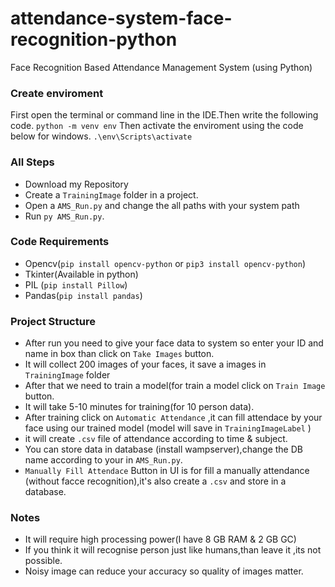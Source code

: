 # attendance-system-face-recognition-python
Face Recognition Based Attendance Management System (using Python)

### Create enviroment 
First open the terminal or command line in the IDE.Then write the following code.
`python -m venv env`
Then activate the enviroment using the code below for windows.
`.\env\Scripts\activate`

### All Steps
- Download my Repository 
- Create a `TrainingImage` folder in a project. 
- Open a `AMS_Run.py` and change the all paths with your system path
- Run `py AMS_Run.py`.

### Code Requirements
- Opencv(`pip install opencv-python` or `pip3 install opencv-python`)
- Tkinter(Available in python)
- PIL (`pip install Pillow`)
- Pandas(`pip install pandas`)

### Project Structure
- After run you need to give your face data to system so enter your ID and name in box than click on `Take Images` button.
- It will collect 200 images of your faces, it save a images in `TrainingImage` folder
- After that we need to train a model(for train a model click on `Train Image` button.
- It will take 5-10 minutes for training(for 10 person data).
- After training click on `Automatic Attendance` ,it can fill attendace by your face using our trained model (model will save in `TrainingImageLabel` )
- it will create `.csv` file of attendance according to time & subject.
- You can store data in database (install wampserver),change the DB name according to your in `AMS_Run.py`.
- `Manually Fill Attendace` Button in UI is for fill a manually attendance (without facce recognition),it's also create a `.csv` and store in a database.

### Notes
- It will require high processing power(I have 8 GB RAM & 2 GB GC)
- If you think it will recognise person just like humans,than leave it ,its not possible.
- Noisy image can reduce your accuracy so quality of images matter.
